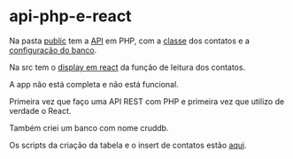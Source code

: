 # api-php-e-react
Na pasta [public](https://github.com/flartur95/api-php-e-react/tree/main/public) tem a [API](https://github.com/flartur95/api-php-e-react/tree/main/public/api) em PHP, com a [classe](https://github.com/flartur95/api-php-e-react/blob/main/public/class/contacts.php) dos contatos e a [configuração do banco](https://github.com/flartur95/api-php-e-react/blob/main/public/config/database.php).

Na src tem o [display em react](https://github.com/flartur95/api-php-e-react/blob/main/src/index.js) da função de leitura dos contatos.

A app não está completa e não está funcional. 

Primeira vez que faço uma API REST com PHP e primeira vez que utilizo de verdade o React.

Também criei um banco com nome cruddb.

Os scripts da criação da tabela e o insert de contatos estão [aqui](https://github.com/flartur95/api-php-e-react/blob/main/scripts-db).
